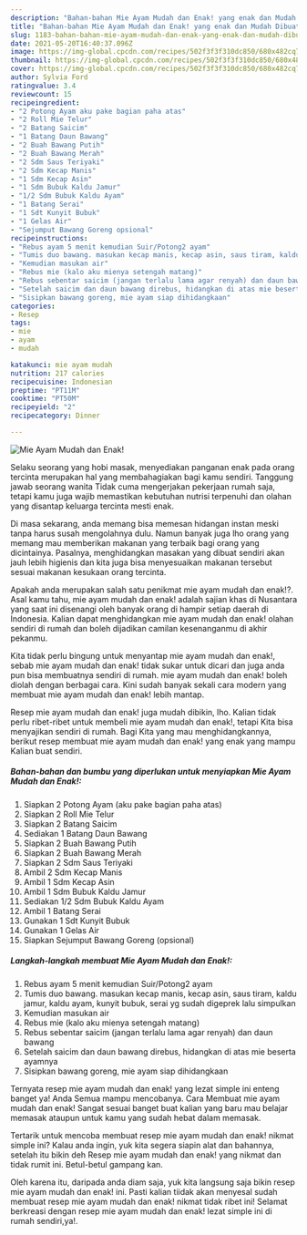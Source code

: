 ```yaml
---
description: "Bahan-bahan Mie Ayam Mudah dan Enak! yang enak dan Mudah Dibuat"
title: "Bahan-bahan Mie Ayam Mudah dan Enak! yang enak dan Mudah Dibuat"
slug: 1183-bahan-bahan-mie-ayam-mudah-dan-enak-yang-enak-dan-mudah-dibuat
date: 2021-05-20T16:40:37.096Z
image: https://img-global.cpcdn.com/recipes/502f3f3f310dc850/680x482cq70/mie-ayam-mudah-dan-enak-foto-resep-utama.jpg
thumbnail: https://img-global.cpcdn.com/recipes/502f3f3f310dc850/680x482cq70/mie-ayam-mudah-dan-enak-foto-resep-utama.jpg
cover: https://img-global.cpcdn.com/recipes/502f3f3f310dc850/680x482cq70/mie-ayam-mudah-dan-enak-foto-resep-utama.jpg
author: Sylvia Ford
ratingvalue: 3.4
reviewcount: 15
recipeingredient:
- "2 Potong Ayam aku pake bagian paha atas"
- "2 Roll Mie Telur"
- "2 Batang Saicim"
- "1 Batang Daun Bawang"
- "2 Buah Bawang Putih"
- "2 Buah Bawang Merah"
- "2 Sdm Saus Teriyaki"
- "2 Sdm Kecap Manis"
- "1 Sdm Kecap Asin"
- "1 Sdm Bubuk Kaldu Jamur"
- "1/2 Sdm Bubuk Kaldu Ayam"
- "1 Batang Serai"
- "1 Sdt Kunyit Bubuk"
- "1 Gelas Air"
- "Sejumput Bawang Goreng opsional"
recipeinstructions:
- "Rebus ayam 5 menit kemudian Suir/Potong2 ayam"
- "Tumis duo bawang. masukan kecap manis, kecap asin, saus tiram, kaldu jamur, kaldu ayam, kunyit bubuk, serai yg sudah digeprek lalu simpulkan"
- "Kemudian masukan air"
- "Rebus mie (kalo aku mienya setengah matang)"
- "Rebus sebentar saicim (jangan terlalu lama agar renyah) dan daun bawang"
- "Setelah saicim dan daun bawang direbus, hidangkan di atas mie beserta ayamnya"
- "Sisipkan bawang goreng, mie ayam siap dihidangkaan"
categories:
- Resep
tags:
- mie
- ayam
- mudah

katakunci: mie ayam mudah 
nutrition: 217 calories
recipecuisine: Indonesian
preptime: "PT11M"
cooktime: "PT50M"
recipeyield: "2"
recipecategory: Dinner

---
```



![Mie Ayam Mudah dan Enak!](https://img-global.cpcdn.com/recipes/502f3f3f310dc850/680x482cq70/mie-ayam-mudah-dan-enak-foto-resep-utama.jpg)

Selaku seorang yang hobi masak, menyediakan panganan enak pada orang tercinta merupakan hal yang membahagiakan bagi kamu sendiri. Tanggung jawab seorang  wanita Tidak cuma mengerjakan pekerjaan rumah saja, tetapi kamu juga wajib memastikan kebutuhan nutrisi terpenuhi dan olahan yang disantap keluarga tercinta mesti enak.

Di masa  sekarang, anda memang bisa memesan hidangan instan meski tanpa harus susah mengolahnya dulu. Namun banyak juga lho orang yang memang mau memberikan makanan yang terbaik bagi orang yang dicintainya. Pasalnya, menghidangkan masakan yang dibuat sendiri akan jauh lebih higienis dan kita juga bisa menyesuaikan makanan tersebut sesuai makanan kesukaan orang tercinta. 



Apakah anda merupakan salah satu penikmat mie ayam mudah dan enak!?. Asal kamu tahu, mie ayam mudah dan enak! adalah sajian khas di Nusantara yang saat ini disenangi oleh banyak orang di hampir setiap daerah di Indonesia. Kalian dapat menghidangkan mie ayam mudah dan enak! olahan sendiri di rumah dan boleh dijadikan camilan kesenanganmu di akhir pekanmu.

Kita tidak perlu bingung untuk menyantap mie ayam mudah dan enak!, sebab mie ayam mudah dan enak! tidak sukar untuk dicari dan juga anda pun bisa membuatnya sendiri di rumah. mie ayam mudah dan enak! boleh diolah dengan berbagai cara. Kini sudah banyak sekali cara modern yang membuat mie ayam mudah dan enak! lebih mantap.

Resep mie ayam mudah dan enak! juga mudah dibikin, lho. Kalian tidak perlu ribet-ribet untuk membeli mie ayam mudah dan enak!, tetapi Kita bisa menyajikan sendiri di rumah. Bagi Kita yang mau menghidangkannya, berikut resep membuat mie ayam mudah dan enak! yang enak yang mampu Kalian buat sendiri.

<!--inarticleads1-->

##### Bahan-bahan dan bumbu yang diperlukan untuk menyiapkan Mie Ayam Mudah dan Enak!:

1. Siapkan 2 Potong Ayam (aku pake bagian paha atas)
1. Siapkan 2 Roll Mie Telur
1. Siapkan 2 Batang Saicim
1. Sediakan 1 Batang Daun Bawang
1. Siapkan 2 Buah Bawang Putih
1. Siapkan 2 Buah Bawang Merah
1. Siapkan 2 Sdm Saus Teriyaki
1. Ambil 2 Sdm Kecap Manis
1. Ambil 1 Sdm Kecap Asin
1. Ambil 1 Sdm Bubuk Kaldu Jamur
1. Sediakan 1/2 Sdm Bubuk Kaldu Ayam
1. Ambil 1 Batang Serai
1. Gunakan 1 Sdt Kunyit Bubuk
1. Gunakan 1 Gelas Air
1. Siapkan Sejumput Bawang Goreng (opsional)




<!--inarticleads2-->

##### Langkah-langkah membuat Mie Ayam Mudah dan Enak!:

1. Rebus ayam 5 menit kemudian Suir/Potong2 ayam
1. Tumis duo bawang. masukan kecap manis, kecap asin, saus tiram, kaldu jamur, kaldu ayam, kunyit bubuk, serai yg sudah digeprek lalu simpulkan
1. Kemudian masukan air
1. Rebus mie (kalo aku mienya setengah matang)
1. Rebus sebentar saicim (jangan terlalu lama agar renyah) dan daun bawang
1. Setelah saicim dan daun bawang direbus, hidangkan di atas mie beserta ayamnya
1. Sisipkan bawang goreng, mie ayam siap dihidangkaan




Ternyata resep mie ayam mudah dan enak! yang lezat simple ini enteng banget ya! Anda Semua mampu mencobanya. Cara Membuat mie ayam mudah dan enak! Sangat sesuai banget buat kalian yang baru mau belajar memasak ataupun untuk kamu yang sudah hebat dalam memasak.

Tertarik untuk mencoba membuat resep mie ayam mudah dan enak! nikmat simple ini? Kalau anda ingin, yuk kita segera siapin alat dan bahannya, setelah itu bikin deh Resep mie ayam mudah dan enak! yang nikmat dan tidak rumit ini. Betul-betul gampang kan. 

Oleh karena itu, daripada anda diam saja, yuk kita langsung saja bikin resep mie ayam mudah dan enak! ini. Pasti kalian tiidak akan menyesal sudah membuat resep mie ayam mudah dan enak! nikmat tidak ribet ini! Selamat berkreasi dengan resep mie ayam mudah dan enak! lezat simple ini di rumah sendiri,ya!.

